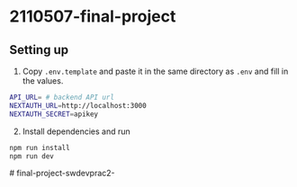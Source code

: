 # 2110507-final-project

## Setting up

1. Copy `.env.template` and paste it in the same directory as `.env` and fill in the values.

```bash
API_URL= # backend API url
NEXTAUTH_URL=http://localhost:3000
NEXTAUTH_SECRET=apikey
```

2. Install dependencies and run

```bash
npm run install
npm run dev
```
#   f i n a l - p r o j e c t - s w d e v p r a c 2 -  
 